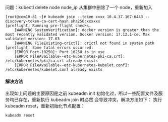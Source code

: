 问题：kubectl delete node node_ip 从集群中删除了一个 node，重新加入

```shell
[root@com10-81 ~]# kubeadm join --token xxxx 10.4.37.167:6443 --discovery-token-ca-cert-hash sha256:xxxxxx
[preflight] Running pre-flight checks.
    [WARNING SystemVerification]: docker version is greater than the most recently validated version. Docker version: 17.12.1-ce. Max validated version: 17.03
    [WARNING FileExisting-crictl]: crictl not found in system path
[preflight] Some fatal errors occurred:
    [ERROR Port-10250]: Port 10250 is in use
    [ERROR FileAvailable--etc-kubernetes-pki-ca.crt]: /etc/kubernetes/pki/ca.crt already exists
    [ERROR FileAvailable--etc-kubernetes-kubelet.conf]: /etc/kubernetes/kubelet.conf already exists
```

#### 解决方法

出现如上问题的主要原因是之前 kubeadm init 初始化过，所以一些配置文件及服务均已存在，重新执行 kubeadm join 时必然
会导致冲突，解决方法如下：
执行 kubeadm reset，重新初始化节点配置：

```shell
kubeadm reset
```